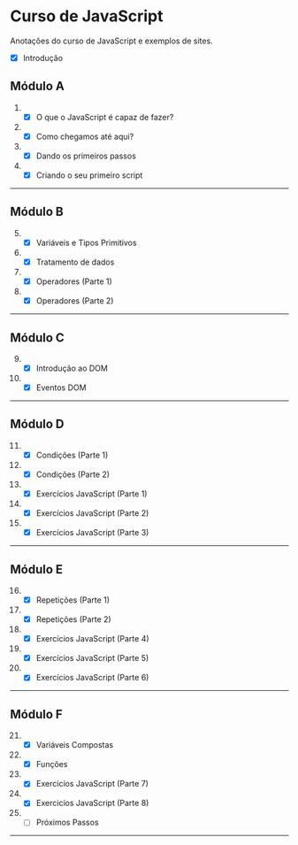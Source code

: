 # Curso de JavaScript
 Anotações do curso de JavaScript e exemplos de sites.

- [x] Introdução
      
## Módulo A
1. - [x] O que o JavaScript é capaz de fazer?
2. - [x] Como chegamos até aqui?
3. - [x] Dando os primeiros passos
4. - [x] Criando o seu primeiro script
***
## Módulo B
5. - [x] Variáveis e Tipos Primitivos 
6. - [x] Tratamento de dados
7. - [x] Operadores (Parte 1)
8. - [x] Operadores (Parte 2)
***
## Módulo C
9. - [x] Introdução ao DOM
10. - [x] Eventos DOM
***
## Módulo D
11. - [x] Condições (Parte 1)
12. - [x] Condições (Parte 2)
13. - [x] Exercícios JavaScript (Parte 1)
14. - [x] Exercícios JavaScript (Parte 2)
15. - [x] Exercícios JavaScript (Parte 3)
***
## Módulo E
16. - [x] Repetições (Parte 1)
17. - [x] Repetições (Parte 2)
18. - [x] Exercícios JavaScript (Parte 4)
19. - [x] Exercícios JavaScript (Parte 5)
20. - [x] Exercícios JavaScript (Parte 6)
***
## Módulo F
21. - [x] Variáveis Compostas
22. - [x] Funções 
23. - [x] Exercicíos JavaScript (Parte 7)
24. - [x] Exercicíos JavaScript (Parte 8)
25. - [ ] Próximos Passos
***
